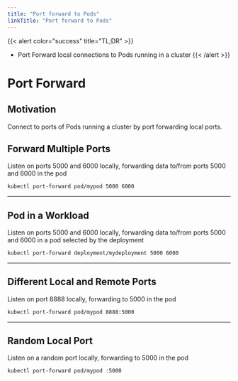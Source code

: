 ```yaml
---
title: "Port forward to Pods"
linkTitle: "Port forward to Pods"
---
```



{{< alert color="success" title="TL;DR" >}}
- Port Forward local connections to Pods running in a cluster 
{{< /alert >}}

# Port Forward

## Motivation

Connect to ports of Pods running a cluster by port forwarding local ports.

## Forward Multiple Ports

Listen on ports 5000 and 6000 locally, forwarding data to/from ports 5000 and 6000 in the pod

```bash
kubectl port-forward pod/mypod 5000 6000
```

---

## Pod in a Workload

Listen on ports 5000 and 6000 locally, forwarding data to/from ports 5000 and 6000 in a pod selected by the
deployment

```bash
kubectl port-forward deployment/mydeployment 5000 6000
```

---

## Different Local and Remote Ports

Listen on port 8888 locally, forwarding to 5000 in the pod

```bash
kubectl port-forward pod/mypod 8888:5000
```

---

## Random Local Port

Listen on a random port locally, forwarding to 5000 in the pod

```bash
kubectl port-forward pod/mypod :5000
```
